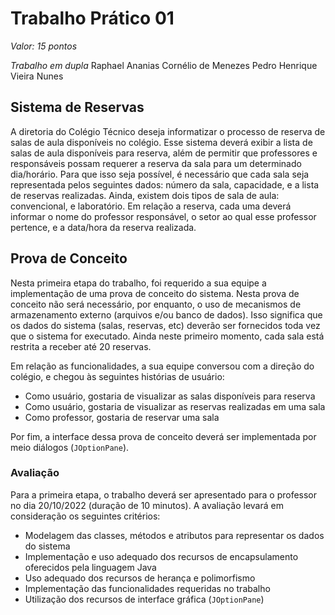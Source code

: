 # Trabalho Prático 01

*Valor: 15 pontos*

*Trabalho em dupla*
Raphael Ananias Cornélio de Menezes
Pedro Henrique Vieira Nunes

## Sistema de Reservas

A diretoria do Colégio Técnico deseja informatizar o processo de reserva de salas de aula disponíveis no colégio. 
Esse sistema deverá exibir a lista de salas de aula disponíveis para reserva, além de permitir que professores e responsáveis possam requerer a reserva da sala para um determinado dia/horário. 
Para que isso seja possível, é necessário que cada sala seja representada pelos seguintes dados: número da sala, capacidade, e a lista de reservas realizadas.
Ainda, existem dois tipos de sala de aula: convencional, e laboratório. 
Em relação a reserva, cada uma deverá informar o nome do professor responsável, o setor ao qual esse professor pertence, e a data/hora da reserva realizada.


## Prova de Conceito

Nesta primeira etapa do trabalho, foi requerido a sua equipe a implementação de uma prova de conceito do sistema.
Nesta prova de conceito não será necessário, por enquanto, o uso de mecanismos de armazenamento externo (arquivos e/ou banco de dados).
Isso significa que os dados do sistema (salas, reservas, etc) deverão ser fornecidos toda vez que o sistema for executado.
Ainda neste primeiro momento, cada sala está restrita a receber até 20 reservas.

Em relação as funcionalidades, a sua equipe conversou com a direção do colégio, e chegou às seguintes histórias de usuário:

- Como usuário, gostaria de visualizar as salas disponíveis para reserva
- Como usuário, gostaria de visualizar as reservas realizadas em uma sala
- Como professor, gostaria de reservar uma sala

Por fim, a interface dessa prova de conceito deverá ser implementada por meio diálogos (`JOptionPane`).

### Avaliação

Para a primeira etapa, o trabalho deverá ser apresentado para o professor no dia 20/10/2022 (duração de 10 minutos).
A avaliação levará em consideração os seguintes critérios:

- Modelagem das classes, métodos e atributos para representar os dados do sistema
- Implementação e uso adequado dos recursos de encapsulamento oferecidos pela linguagem Java
- Uso adequado dos recursos de herança e polimorfismo
- Implementação das funcionalidades requeridas no trabalho
- Utilização dos recursos de interface gráfica (`JOptionPane`)

